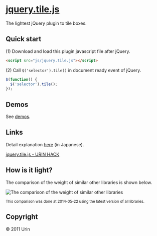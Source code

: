 # [jquery.tile.js](//urin.github.io/jquery.tile.js/)
The lightest jQuery plugin to tile boxes.

## Quick start
(1) Download and load this plugin javascript file after jQuery.  

```html
<script src="js/jquery.tile.js"></script>
```

(2) Call `$('selector').tile()` in document ready event of jQuery.  

```javascript
$(function() {
  $('selector').tile();
});
```

## Demos
See [demos](//urin.github.io/jquery.tile.js/).

## Links
Detail explanation [here](//urin.github.io/posts/2013/release-jquery-tile-js/) (in Japanese).

[jquery.tile.js - URIN HACK](//urin.github.io/posts/2013/release-jquery-tile-js/)

## How is it light?

The comparison of the weight of similar other libraries is shown below.

![The comparison of the weight of similar other libraries](http://raw.githubusercontent.com/wiki/urin/jquery.tile.js/images/size.png "The comparison of the weight of similar other libraries")

<small>This comparison was done at 2014-05-22 using the latest version of all libraries.</small>

## Copyright
&copy; 2011 Urin

